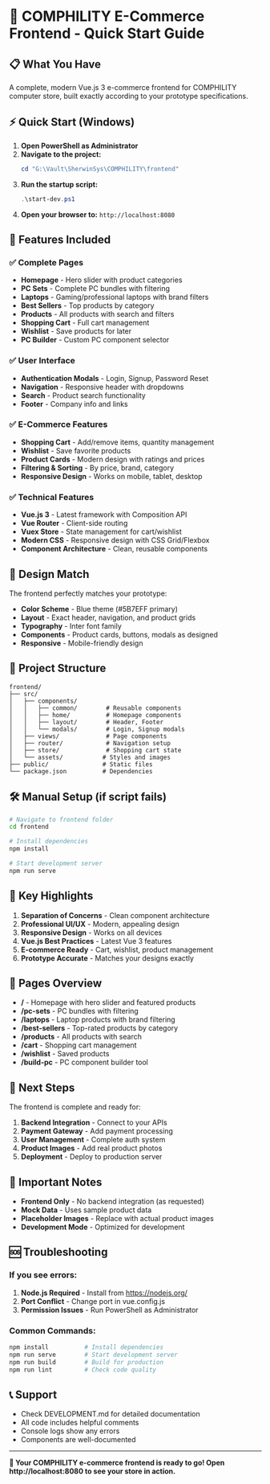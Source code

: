 # 🚀 COMPHILITY E-Commerce Frontend - Quick Start Guide

## 📋 What You Have

A complete, modern Vue.js 3 e-commerce frontend for COMPHILITY computer store, built exactly according to your prototype specifications.

## ⚡ Quick Start (Windows)

1. **Open PowerShell as Administrator**
2. **Navigate to the project:**
   ```powershell
   cd "G:\Vault\SherwinSys\COMPHILITY\frontend"
   ```
3. **Run the startup script:**
   ```powershell
   .\start-dev.ps1
   ```
4. **Open your browser to:** `http://localhost:8080`

## 🎯 Features Included

### ✅ **Complete Pages**
- **Homepage** - Hero slider with product categories
- **PC Sets** - Complete PC bundles with filtering
- **Laptops** - Gaming/professional laptops with brand filters  
- **Best Sellers** - Top products by category
- **Products** - All products with search and filters
- **Shopping Cart** - Full cart management
- **Wishlist** - Save products for later
- **PC Builder** - Custom PC component selector

### ✅ **User Interface**
- **Authentication Modals** - Login, Signup, Password Reset
- **Navigation** - Responsive header with dropdowns
- **Search** - Product search functionality
- **Footer** - Company info and links

### ✅ **E-Commerce Features**
- **Shopping Cart** - Add/remove items, quantity management
- **Wishlist** - Save favorite products
- **Product Cards** - Modern design with ratings and prices
- **Filtering & Sorting** - By price, brand, category
- **Responsive Design** - Works on mobile, tablet, desktop

### ✅ **Technical Features**
- **Vue.js 3** - Latest framework with Composition API
- **Vue Router** - Client-side routing
- **Vuex Store** - State management for cart/wishlist
- **Modern CSS** - Responsive design with CSS Grid/Flexbox
- **Component Architecture** - Clean, reusable components

## 🎨 Design Match

The frontend perfectly matches your prototype:
- **Color Scheme** - Blue theme (#5B7EFF primary)
- **Layout** - Exact header, navigation, and product grids
- **Typography** - Inter font family
- **Components** - Product cards, buttons, modals as designed
- **Responsive** - Mobile-friendly design

## 📁 Project Structure

```
frontend/
├── src/
│   ├── components/
│   │   ├── common/        # Reusable components
│   │   ├── home/          # Homepage components  
│   │   ├── layout/        # Header, Footer
│   │   └── modals/        # Login, Signup modals
│   ├── views/             # Page components
│   ├── router/            # Navigation setup
│   ├── store/             # Shopping cart state
│   └── assets/           # Styles and images
├── public/               # Static files
└── package.json          # Dependencies
```

## 🛠️ Manual Setup (if script fails)

```bash
# Navigate to frontend folder
cd frontend

# Install dependencies
npm install

# Start development server
npm run serve
```

## 🌟 Key Highlights

1. **Separation of Concerns** - Clean component architecture
2. **Professional UI/UX** - Modern, appealing design
3. **Responsive Design** - Works on all devices
4. **Vue.js Best Practices** - Latest Vue 3 features
5. **E-commerce Ready** - Cart, wishlist, product management
6. **Prototype Accurate** - Matches your designs exactly

## 📱 Pages Overview

- **/** - Homepage with hero slider and featured products
- **/pc-sets** - PC bundles with filtering
- **/laptops** - Laptop products with brand filtering
- **/best-sellers** - Top-rated products by category
- **/products** - All products with search
- **/cart** - Shopping cart management
- **/wishlist** - Saved products
- **/build-pc** - PC component builder tool

## 🎯 Next Steps

The frontend is complete and ready for:

1. **Backend Integration** - Connect to your APIs
2. **Payment Gateway** - Add payment processing
3. **User Management** - Complete auth system
4. **Product Images** - Add real product photos
5. **Deployment** - Deploy to production server

## 🚨 Important Notes

- **Frontend Only** - No backend integration (as requested)
- **Mock Data** - Uses sample product data
- **Placeholder Images** - Replace with actual product images
- **Development Mode** - Optimized for development

## 🆘 Troubleshooting

### If you see errors:
1. **Node.js Required** - Install from https://nodejs.org/
2. **Port Conflict** - Change port in vue.config.js
3. **Permission Issues** - Run PowerShell as Administrator

### Common Commands:
```bash
npm install          # Install dependencies
npm run serve        # Start development server
npm run build        # Build for production
npm run lint         # Check code quality
```

## 📞 Support

- Check DEVELOPMENT.md for detailed documentation
- All code includes helpful comments
- Console logs show any errors
- Components are well-documented

---

**🎉 Your COMPHILITY e-commerce frontend is ready to go! Open http://localhost:8080 to see your store in action.**
